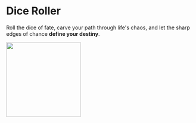 # Dice Roller
Roll the dice of fate, carve your path through life's chaos, and let the sharp edges of chance **define your destiny**.

<img src="https://github.com/thisisrajneel/dice-roller/assets/57566058/92695bd0-214e-40f3-92bb-f9ad1d5a03cb" width="200">
